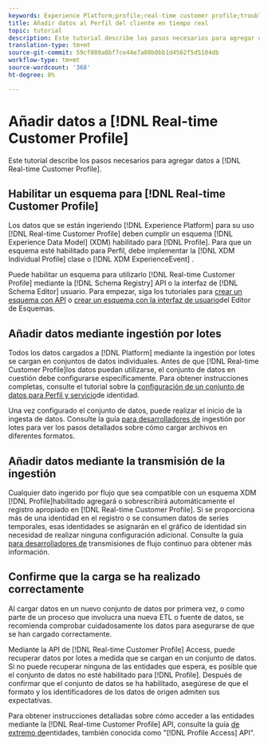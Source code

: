 ```yaml
---
keywords: Experience Platform;profile;real-time customer profile;troubleshooting;API;enable profile;Enable profile
title: Añadir datos al Perfil del cliente en tiempo real
topic: tutorial
description: Este tutorial describe los pasos necesarios para agregar datos al Perfil del cliente en tiempo real.
translation-type: tm+mt
source-git-commit: 59cf089a8bf7ce44e7a08b0bb1d4562f5d5104db
workflow-type: tm+mt
source-wordcount: '368'
ht-degree: 0%

---
```



# Añadir datos a [!DNL Real-time Customer Profile]

Este tutorial describe los pasos necesarios para agregar datos a [!DNL Real-time Customer Profile].

## Habilitar un esquema para [!DNL Real-time Customer Profile]

Los datos que se están ingeriendo [!DNL Experience Platform] para su uso [!DNL Real-time Customer Profile] deben cumplir un esquema [!DNL Experience Data Model] (XDM) habilitado para [!DNL Profile]. Para que un esquema esté habilitado para Perfil, debe implementar la [!DNL XDM Individual Profile] clase o [!DNL XDM ExperienceEvent] .

Puede habilitar un esquema para utilizarlo [!DNL Real-time Customer Profile] mediante la [!DNL Schema Registry] API o la interfaz de [!DNL Schema Editor] usuario. Para empezar, siga los tutoriales para [crear un esquema con API](../../xdm/tutorials/create-schema-api.md) o [crear un esquema con la interfaz de usuario](../../xdm/tutorials/create-schema-ui.md)del Editor de Esquemas.

## Añadir datos mediante ingestión por lotes

Todos los datos cargados a [!DNL Platform] mediante la ingestión por lotes se cargan en conjuntos de datos individuales. Antes de que [!DNL Real-time Customer Profile]los datos puedan utilizarse, el conjunto de datos en cuestión debe configurarse específicamente. Para obtener instrucciones completas, consulte el tutorial sobre la [configuración de un conjunto de datos para Perfil y servicio](dataset-configuration.md)de identidad.

Una vez configurado el conjunto de datos, puede realizar el inicio de la ingesta de datos. Consulte la guía [para desarrolladores de](../../ingestion/batch-ingestion/api-overview.md) ingestión por lotes para ver los pasos detallados sobre cómo cargar archivos en diferentes formatos.

## Añadir datos mediante la transmisión de la ingestión

Cualquier dato ingerido por flujo que sea compatible con un esquema XDM [!DNL Profile]habilitado agregará o sobrescribirá automáticamente el registro apropiado en [!DNL Real-time Customer Profile]. Si se proporciona más de una identidad en el registro o se consumen datos de series temporales, esas identidades se asignarán en el gráfico de identidad sin necesidad de realizar ninguna configuración adicional. Consulte la guía [para desarrolladores de](../../ingestion/tutorials/streaming-record-data.md) transmisiones de flujo continuo para obtener más información.

## Confirme que la carga se ha realizado correctamente

Al cargar datos en un nuevo conjunto de datos por primera vez, o como parte de un proceso que involucra una nueva ETL o fuente de datos, se recomienda comprobar cuidadosamente los datos para asegurarse de que se han cargado correctamente.

Mediante la API de [!DNL Real-time Customer Profile] Access, puede recuperar datos por lotes a medida que se cargan en un conjunto de datos. Si no puede recuperar ninguna de las entidades que espera, es posible que el conjunto de datos no esté habilitado para [!DNL Profile]. Después de confirmar que el conjunto de datos se ha habilitado, asegúrese de que el formato y los identificadores de los datos de origen admiten sus expectativas.

Para obtener instrucciones detalladas sobre cómo acceder a las entidades mediante la [!DNL Real-time Customer Profile] API, consulte la guía [de extremo de](../api/entities.md)entidades, también conocida como &quot;[!DNL Profile Access] API&quot;.